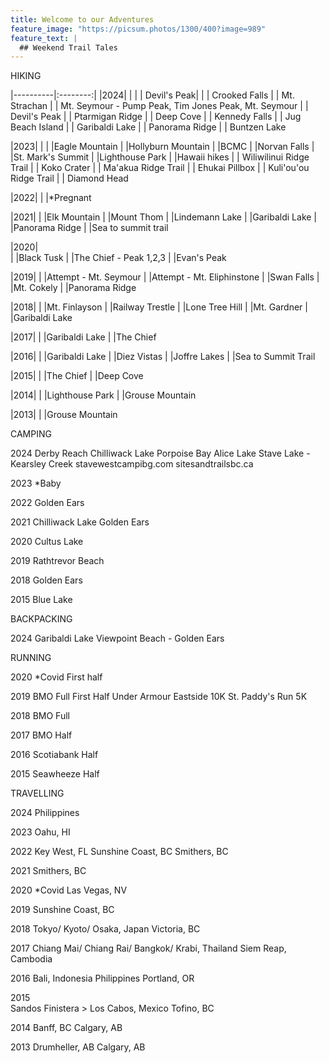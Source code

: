 ```yaml
---
title: Welcome to our Adventures
feature_image: "https://picsum.photos/1300/400?image=989"
feature_text: |
  ## Weekend Trail Tales
---
```



HIKING

|----------|:--------:|
|2024|  |
|   |  Devil's Peak|
|   |      Crooked Falls
|   |      Mt. Strachan
|   |      Mt. Seymour - Pump Peak, Tim Jones Peak, Mt. Seymour
|   |      Devil's Peak
|   |      Ptarmigan Ridge
|   |      Deep Cove
|   |      Kennedy Falls
|   |      Jug Beach Island
|   |      Garibaldi Lake
|   |      Panorama Ridge
|   |      Buntzen Lake

|2023|  |
|   |Eagle Mountain
|   |Hollyburn Mountain
|   |BCMC
|   |Norvan Falls
|   |St. Mark's Summit
|   |Lighthouse Park
|   |Hawaii hikes
|   |           Wiliwilinui Ridge Trail
|   |    	    Koko Crater
|   |    	    Ma'akua Ridge Trail
|   |    	    Ehukai Pillbox
|   |    	    Kuli'ou'ou Ridge Trail
|   |    	    Diamond Head

|2022|
|   |*Pregnant

|2021|
|    |Elk Mountain
|    |Mount Thom
|    |Lindemann Lake
|    |Garibaldi Lake
|    |Panorama Ridge
|    |Sea to summit trail

|2020|  
|   |Black Tusk
|   |The Chief - Peak 1,2,3
|   |Evan's Peak

|2019|
|   |Attempt - Mt. Seymour
|   |Attempt - Mt. Eliphinstone
|   |Swan Falls
|   |Mt. Cokely
|   |Panorama Ridge

|2018|
|   |Mt. Finlayson
|   |Railway Trestle
|   |Lone Tree Hill
|   |Mt. Gardner
|   |Garibaldi Lake

|2017|
|   |Garibaldi Lake
|   |The Chief

|2016|
|   |Garibaldi Lake
|   |Diez Vistas
|   |Joffre Lakes
|   |Sea to Summit Trail

|2015|
|   |The Chief
|   |Deep Cove

|2014|
|   |Lighthouse Park
|   |Grouse Mountain

|2013|
|   |Grouse Mountain



    


CAMPING

2024
    Derby Reach 
    Chilliwack Lake 
    Porpoise Bay 
    Alice Lake
    Stave Lake - Kearsley Creek 
	stavewestcampibg.com 
	sitesandtrailsbc.ca

2023
    *Baby

2022
    Golden Ears

2021
    Chilliwack Lake
    Golden Ears

2020
    Cultus Lake

2019
    Rathtrevor Beach

2018
    Golden Ears

2015
    Blue Lake
    



    

BACKPACKING

2024
    Garibaldi Lake
    Viewpoint Beach - Golden Ears 



    

RUNNING

2020
    *Covid
    First half

2019
    BMO Full
    First Half
    Under Armour Eastside 10K
    St. Paddy's Run 5K

2018
    BMO Full

2017
    BMO Half

2016
    Scotiabank Half

2015 
    Seawheeze Half



    

TRAVELLING

2024
    Philippines

2023
    Oahu, HI

2022
    Key West, FL
    Sunshine Coast, BC
    Smithers, BC

2021
    Smithers, BC

2020
    *Covid
    Las Vegas, NV

2019
    Sunshine Coast, BC    

2018
    Tokyo/ Kyoto/ Osaka, Japan
    Victoria, BC

2017
    Chiang Mai/ Chiang Rai/ Bangkok/ Krabi, Thailand
    Siem Reap, Cambodia

2016
    Bali, Indonesia
    Philippines
    Portland, OR

2015   
    Sandos Finistera > Los Cabos, Mexico
    Tofino, BC

2014
    Banff, BC
    Calgary, AB

2013
    Drumheller, AB
    Calgary, AB

